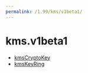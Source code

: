 ```yaml
---
permalink: /1.99/kms/v1beta1/
---
```


# kms.v1beta1



* [kmsCryptoKey](kmsCryptoKey.md)
* [kmsKeyRing](kmsKeyRing.md)